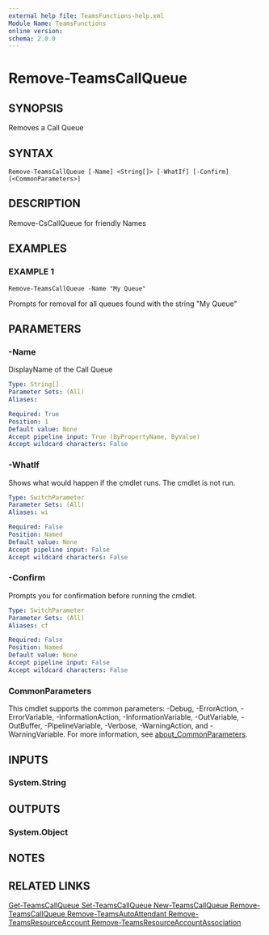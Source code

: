 ```yaml
---
external help file: TeamsFunctions-help.xml
Module Name: TeamsFunctions
online version:
schema: 2.0.0
---
```


# Remove-TeamsCallQueue

## SYNOPSIS
Removes a Call Queue

## SYNTAX

```
Remove-TeamsCallQueue [-Name] <String[]> [-WhatIf] [-Confirm] [<CommonParameters>]
```

## DESCRIPTION
Remove-CsCallQueue for friendly Names

## EXAMPLES

### EXAMPLE 1
```
Remove-TeamsCallQueue -Name "My Queue"
```

Prompts for removal for all queues found with the string "My Queue"

## PARAMETERS

### -Name
DisplayName of the Call Queue

```yaml
Type: String[]
Parameter Sets: (All)
Aliases:

Required: True
Position: 1
Default value: None
Accept pipeline input: True (ByPropertyName, ByValue)
Accept wildcard characters: False
```

### -WhatIf
Shows what would happen if the cmdlet runs.
The cmdlet is not run.

```yaml
Type: SwitchParameter
Parameter Sets: (All)
Aliases: wi

Required: False
Position: Named
Default value: None
Accept pipeline input: False
Accept wildcard characters: False
```

### -Confirm
Prompts you for confirmation before running the cmdlet.

```yaml
Type: SwitchParameter
Parameter Sets: (All)
Aliases: cf

Required: False
Position: Named
Default value: None
Accept pipeline input: False
Accept wildcard characters: False
```

### CommonParameters
This cmdlet supports the common parameters: -Debug, -ErrorAction, -ErrorVariable, -InformationAction, -InformationVariable, -OutVariable, -OutBuffer, -PipelineVariable, -Verbose, -WarningAction, and -WarningVariable. For more information, see [about_CommonParameters](http://go.microsoft.com/fwlink/?LinkID=113216).

## INPUTS

### System.String
## OUTPUTS

### System.Object
## NOTES

## RELATED LINKS

[Get-TeamsCallQueue
  Set-TeamsCallQueue
New-TeamsCallQueue
  Remove-TeamsCallQueue
  Remove-TeamsAutoAttendant
Remove-TeamsResourceAccount
Remove-TeamsResourceAccountAssociation]()

